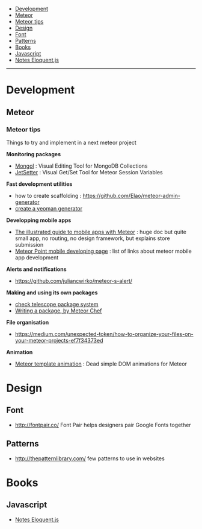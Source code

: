* [Development](#development)
 * [Meteor](#meteor)
  * [Meteor tips](#meteorTips)
* [Design](#design)
 * [Font](#font)
 * [Patterns](#patterns)
* [Books](#design)
 * [Javascript](#javascript)
  * [Notes Eloquent.js](books/eloquentJsNotes.md)

___

# <a name="development">Development
## <a name="meteor">Meteor

### <a name="meteorTips">Meteor tips

Things to try and implement in a next meteor project

__Monitoring packages__

- [Mongol](https://github.com/msavin/Mongol) : Visual Editing Tool for MongoDB Collections
- [JetSetter](https://github.com/msavin/JetSetter) : Visual Get/Set Tool for Meteor Session Variables

__Fast development utilities__

- how to create scaffolding : https://github.com/Elao/meteor-admin-generator
- [create a yeoman generator](http://www.mightymeteorites.com/articles/create-a-basic-yeoman-generator-for-meteor-in-20-minutes)

__Developping mobile apps__

- [The illustrated guide to mobile apps with Meteor](https://www.yauh.de/the-illustrated-guide-to-mobile-apps-with-meteor/) : huge doc but quite small app, no routing, no design framework, but explains store submission
- [Meteor Point mobile developing page](http://meteorpoint.com/do-you-know-about/mobile-developing) : list of links about meteor mobile app development

__Alerts and notifications__

- https://github.com/juliancwirko/meteor-s-alert/

__Making and using its own packages__

- [check telescope package system](http://www.telescopeapp.org/blog/previewing-telescope-big-refactor/)
- [Writing a package, by Meteor Chef](http://themeteorchef.com/recipes/writing-a-package/)

__File organisation__

- https://medium.com/unexpected-token/how-to-organize-your-files-on-your-meteor-projects-ef7f34373ed

__Animation__

- [Meteor template animation](https://github.com/gwendall/meteor-template-animations) : Dead simple DOM animations for Meteor


# <a name="design">Design

## <a name="font">Font

- http://fontpair.co/ Font Pair helps designers pair Google Fonts together

## <a name="patterns">Patterns

- http://thepatternlibrary.com/ few patterns to use in websites

# <a name="books">Books

## <a name="javascript">Javascript

- [Notes Eloquent.js](books/eloquentJsNotes.md)


